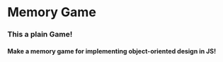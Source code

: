 Memory Game
===
### This a plain Game!
#### Make a memory game for implementing object-oriented design in JS!

